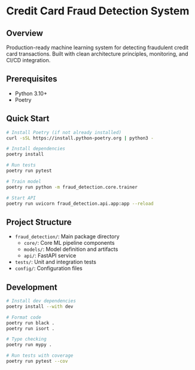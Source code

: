 # Credit Card Fraud Detection System

## Overview
Production-ready machine learning system for detecting fraudulent credit card transactions. Built with clean architecture principles, monitoring, and CI/CD integration.

## Prerequisites
- Python 3.10+
- Poetry

## Quick Start
```bash
# Install Poetry (if not already installed)
curl -sSL https://install.python-poetry.org | python3 -

# Install dependencies
poetry install

# Run tests
poetry run pytest

# Train model
poetry run python -m fraud_detection.core.trainer

# Start API
poetry run uvicorn fraud_detection.api.app:app --reload
```

## Project Structure
- `fraud_detection/`: Main package directory
  - `core/`: Core ML pipeline components
  - `models/`: Model definition and artifacts
  - `api/`: FastAPI service
- `tests/`: Unit and integration tests
- `config/`: Configuration files

## Development
```bash
# Install dev dependencies
poetry install --with dev

# Format code
poetry run black .
poetry run isort .

# Type checking
poetry run mypy .

# Run tests with coverage
poetry run pytest --cov
```

